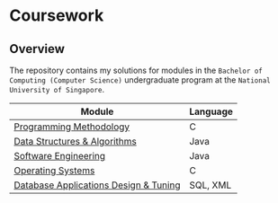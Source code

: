 # Coursework

## Overview
The repository contains my solutions for modules in the `Bachelor of Computing (Computer Science)` undergraduate program at the `National University of Singapore`.

| Module                                                                                                                                     | Language |
|--------------------------------------------------------------------------------------------------------------------------------------------|----------|
| [Programming Methodology](https://github.com/shumarb/coursework/tree/master/modules/programming-methodology)                               | C        |
| [Data Structures & Algorithms](https://github.com/shumarb/coursework/tree/master/modules/data-structures-and-algorithms)                   | Java     |
| [Software Engineering](https://github.com/Sheikh-Umar/cs2103)                                                                              | Java     |
| [Operating Systems](https://github.com/shumarb/coursework/tree/master/modules/operating-systems)                                           | C        |
| [Database Applications Design & Tuning](https://github.com/shumarb/coursework/tree/master/modules/database-applications-design-and-tuning) | SQL, XML |
